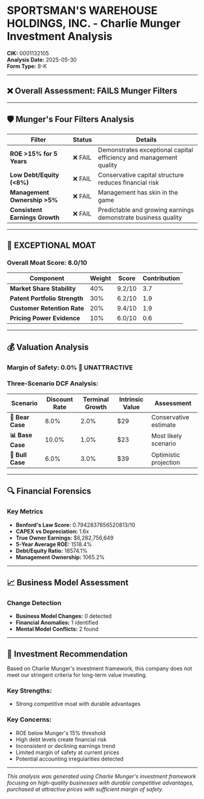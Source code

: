 # SPORTSMAN'S WAREHOUSE HOLDINGS, INC. - Charlie Munger Investment Analysis

**CIK:** 0001132105  
**Analysis Date:** 2025-05-30  
**Form Type:** 8-K

---

## ❌ **Overall Assessment: FAILS Munger Filters**

---

## 🛡️ **Munger's Four Filters Analysis**

| Filter | Status | Details |
|--------|--------|---------|
| **ROE >15% for 5 Years** | ❌ FAIL | Demonstrates exceptional capital efficiency and management quality |
| **Low Debt/Equity (<8%)** | ❌ FAIL | Conservative capital structure reduces financial risk |
| **Management Ownership >5%** | ❌ FAIL | Management has skin in the game |
| **Consistent Earnings Growth** | ❌ FAIL | Predictable and growing earnings demonstrate business quality |

---

## 🏰 **EXCEPTIONAL MOAT**

### **Overall Moat Score: 8.0/10**

| Component | Weight | Score | Contribution |
|-----------|--------|-------|--------------|
| **Market Share Stability** | 40% | 9.2/10 | 3.7 |
| **Patent Portfolio Strength** | 30% | 6.2/10 | 1.9 |
| **Customer Retention Rate** | 20% | 9.4/10 | 1.9 |
| **Pricing Power Evidence** | 10% | 6.0/10 | 0.6 |

---

## 💰 **Valuation Analysis**

### **Margin of Safety: 0.0% 🔴 **UNATTRACTIVE****

### Three-Scenario DCF Analysis:

| Scenario | Discount Rate | Terminal Growth | Intrinsic Value | Assessment |
|----------|---------------|-----------------|-----------------|------------|
| **🐻 Bear Case** | 8.0% | 2.0% | $29 | Conservative estimate |
| **📊 Base Case** | 10.0% | 1.0% | $23 | Most likely scenario |
| **🚀 Bull Case** | 6.0% | 3.0% | $39 | Optimistic projection |

---

## 🔍 **Financial Forensics**

### Key Metrics
- **Benford's Law Score:** 0.7942837656520813/10
- **CAPEX vs Depreciation:** 1.6x
- **True Owner Earnings:** $6,282,756,649
- **5-Year Average ROE:** 1518.4%
- **Debt/Equity Ratio:** 18574.1%
- **Management Ownership:** 1065.2%

---

## 📈 **Business Model Assessment**

### Change Detection
- **Business Model Changes:** 0 detected
- **Financial Anomalies:** 1 identified
- **Mental Model Conflicts:** 2 found

---

## 🎯 **Investment Recommendation**

Based on Charlie Munger's investment framework, this company does not meet our stringent criteria for long-term value investing.

### Key Strengths:
- Strong competitive moat with durable advantages

### Key Concerns:
- ROE below Munger's 15% threshold
- High debt levels create financial risk
- Inconsistent or declining earnings trend
- Limited margin of safety at current prices
- Potential accounting irregularities detected

---

*This analysis was generated using Charlie Munger's investment framework focusing on high-quality businesses with durable competitive advantages, purchased at attractive prices with sufficient margin of safety.*
